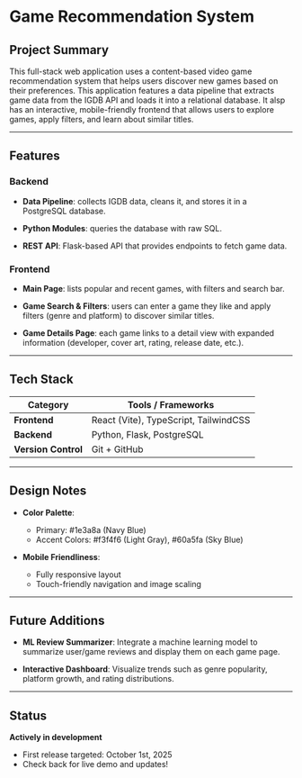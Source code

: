 # Game Recommendation System

## Project Summary

This full-stack web application uses a content-based video game recommendation system that helps users discover new games based on their preferences. This application features a data pipeline that extracts game data from the IGDB API and loads it into a relational database. It alsp has an interactive, mobile-friendly frontend that allows users to explore games, apply filters, and learn about similar titles.

---

## Features

### Backend

- **Data Pipeline**: collects IGDB data, cleans it, and stores it in a PostgreSQL database.

- **Python Modules**: queries the database with raw SQL.

- **REST API**: Flask-based API that provides endpoints to fetch game data.

### Frontend

- **Main Page**: lists popular and recent games, with filters and search bar.

- **Game Search & Filters**: users can enter a game they like and apply filters (genre and platform) to discover similar titles.

- **Game Details Page**: each game links to a detail view with expanded information (developer, cover art, rating, release date, etc.).

---

## Tech Stack

| Category            | Tools / Frameworks                                 |
|---------------------|----------------------------------------------------|
| **Frontend**        | React (Vite), TypeScript, TailwindCSS              |
| **Backend**         | Python, Flask, PostgreSQL                          |
| **Version Control** | Git + GitHub                                       |

---

## Design Notes

- **Color Palette**:
  - Primary: #1e3a8a (Navy Blue)
  - Accent Colors: #f3f4f6 (Light Gray), #60a5fa (Sky Blue)

- **Mobile Friendliness**:
  - Fully responsive layout
  - Touch-friendly navigation and image scaling

---

## Future Additions

- **ML Review Summarizer**: Integrate a machine learning model to summarize user/game reviews and display them on each game page.

- **Interactive Dashboard**: Visualize trends such as genre popularity, platform growth, and rating distributions.

---

## Status

**Actively in development**
- First release targeted: October 1st, 2025
- Check back for live demo and updates!
